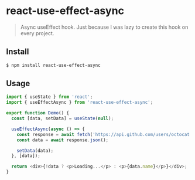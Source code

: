 # react-use-effect-async

> Async useEffect hook. Just because I was lazy to create this hook on every project.

## Install

```bash
$ npm install react-use-effect-async
```

## Usage

```js
import { useState } from 'react';
import { useEffectAsync } from 'react-use-effect-async';

export function Demo() {
  const [data, setData] = useState(null);

  useEffectAsync(async () => {
    const response = await fetch('https://api.github.com/users/octocat');
    const data = await response.json();

    setData(data);
  }, [data]);

  return <div>{!data ? <p>Loading...</p> : <p>{data.name}</p>}</div>;
}
```
